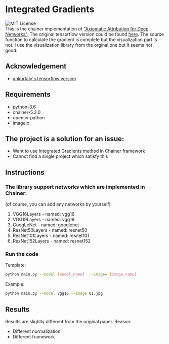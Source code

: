 # Integrated Gradients
![MIT License](https://img.shields.io/badge/license-MIT-blue.svg)  
This is the chainer implementation of ["Axiomatic Attribution for Deep Networks"](https://arxiv.org/pdf/1703.01365.pdf). The original tensorflow version could be found [here](https://github.com/ankurtaly/Integrated-Gradients).
The source function to calculate the gradient is complete but the visualization part is not. I use the visualization library from the orginal one but it seems not good.

## Acknowledgement
- [ankurtaly's tensorflow version](https://github.com/ankurtaly/Integrated-Gradients)

## Requirements
- python-3.6
- chainer-5.3.0
- opencv-python
- imageio

## The project is a solution for an issue:
- Want to use Integrated Gradients method in Chainer framework
- Cannot find a single project which satisfy this

## Instructions

### The library support networks which are implemented in Chainer:
(of course, you can add any networks by yourself)
1. VGG16Layers - named: vgg16
2. VGG19Layers - named: vgg19
3. GoogLeNet - named: googlenet
4. ResNet50Layers - named: resnet50
5. ResNet101Layers - named: resnet101
6. ResNet152Layers - named: resnet152

### Run the code
Template:
```bash
python main.py --model [model_name]  --image= [image_name]
```
Example:
```bash
python main.py --model vgg16 --image 01.jpg
```
## Results
Results are slightly different from the original paper.
Reason:
- Different normalization
- Different framework